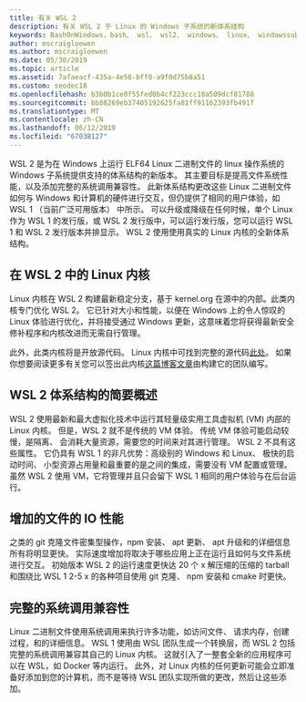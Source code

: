 ```yaml
---
title: 有关 WSL 2
description: 有关 WSL 2 于 Linux 的 Windows 子系统的新体系结构
keywords: BashOnWindows，bash、 wsl、 wsl2、 windows、 linux、 windowssubsystem、 ubuntu、 debian、 suse、 windows 10 的 windows 子系统安装
author: mscraigloewen
ms.author: mscraigloewen
ms.date: 05/30/2019
ms.topic: article
ms.assetid: 7afaeacf-435a-4e58-bff0-a9f0d75b8a51
ms.custom: seodec18
ms.openlocfilehash: b3b0b1ce0f55fed0b4cf223ccc18a509dcf81788
ms.sourcegitcommit: bb88269eb37405192625fa81ff91162393fb491f
ms.translationtype: MT
ms.contentlocale: zh-CN
ms.lasthandoff: 06/12/2019
ms.locfileid: "67038127"
---
```

WSL 2 是为在 Windows 上运行 ELF64 Linux 二进制文件的 linux 操作系统的 Windows 子系统提供支持的体系结构的新版本。 其主要目标是提高文件系统性能，以及添加完整的系统调用兼容性。 此新体系结构更改这些 Linux 二进制文件如何与 Windows 和计算机的硬件进行交互，但仍提供了相同的用户体验，如 WSL 1 （当前广泛可用版本） 中所示。 可以升级或降级在任何时候，单个 Linux 作为 WSL 1 的发行版，或 WSL 2 发行版中，可以运行发行版，您可以运行 WSL 1 和 WSL 2 发行版本并排显示。 WSL 2 使用使用真实的 Linux 内核的全新体系结构。

## <a name="linux-kernel-in-wsl-2"></a>在 WSL 2 中的 Linux 内核

Linux 内核在 WSL 2 构建最新稳定分支，基于 kernel.org 在源中的内部。此类内核专门优化 WSL 2。 它已针对大小和性能，以便在 Windows 上的令人惊叹的 Linux 体验进行优化，并将接受通过 Windows 更新，这意味着您将获得最新安全修补程序和内核改进而无需自行管理。

此外，此类内核将是开放源代码。 Linux 内核中可找到完整的源代码[此处](https://thirdpartysource.microsoft.com/download/Windows%20Subsystem%20for%20Linux%20v2/May%202019/WSLv2-Linux-Kernel-master.zip)。 如果你想要阅读更多有关您可以签出此内核[这篇博客文章](https://devblogs.microsoft.com/commandline/shipping-a-linux-kernel-with-windows/)由构建它的团队编写。

## <a name="brief-overview-of-the-wsl-2-architecture"></a>WSL 2 体系结构的简要概述

WSL 2 使用最新和最大虚拟化技术中运行其轻量级实用工具虚拟机 (VM) 内部的 Linux 内核。 但是，WSL 2 就不是传统的 VM 体验。 传统 VM 体验可能启动较慢，是隔离、 会消耗大量资源，需要您的时间来对其进行管理。 WSL 2 不具有这些属性。 它仍具有 WSL 1 的非凡优势：高级别的 Windows 和 Linux、 极快的启动时间、 小型资源占用量和最重要的是之间的集成，需要没有 VM 配置或管理。 虽然 WSL 2 使用 VM，它将管理并且只会留下 WSL 1 相同的用户体验与在后台运行。

## <a name="increased-file-io-performance"></a>增加的文件的 IO 性能

之类的 git 克隆文件密集型操作，npm 安装、 apt 更新、 apt 升级和的详细信息所有将明显更快。 实际速度增加将取决于哪些应用上正在运行且如何与文件系统进行交互。 初始版本 WSL 2 的运行速度更快达 20 个 x 解压缩的压缩的 tarball 和围绕比 WSL 1 2-5 x 的各种项目使用 git 克隆、 npm 安装和 cmake 时更快。

## <a name="full-system-call-compatibility"></a>完整的系统调用兼容性

Linux 二进制文件使用系统调用来执行许多功能，如访问文件、 请求内存，创建过程，和的详细信息。 WSL 1 使用由 WSL 团队生成一个转换层，而 WSL 2 包括完整的系统调用兼容其自己的 Linux 内核。 这就引入了一整套全新的应用程序可以在 WSL，如 Docker 等内运行。 此外，对 Linux 内核的任何更新可能会立即准备好添加到您的计算机，而不是等待 WSL 团队实现所做的更改，然后让这些添加。